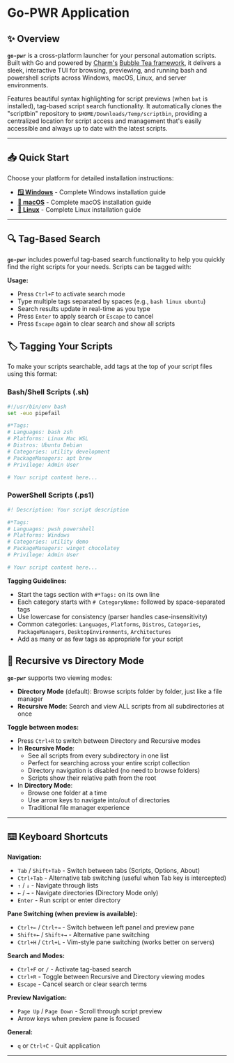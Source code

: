 # Go-PWR Application

## ✨ Overview

**`go-pwr`** is a cross-platform launcher for your personal automation scripts. Built with Go and powered by [Charm's](https://github.com/charmbracelet) [Bubble Tea framework](https://github.com/charmbracelet/bubbletea), it delivers a sleek, interactive TUI for browsing, previewing, and running bash and powershell scripts across Windows, macOS, Linux, and server environments.

Features beautiful syntax highlighting for script previews (when `bat` is installed), tag-based script search functionality. It automatically clones the "scriptbin" repository to `$HOME/Downloads/Temp/scriptbin`, providing a centralized location for script access and management that's easily accessible and always up to date with the latest scripts.

---

## 📥 Quick Start

Choose your platform for detailed installation instructions:

- **[🪟 Windows](Windows-Bootstrap.md)** - Complete Windows installation guide
- **[🍎 macOS](MacOS-Bootstrap.md)** - Complete macOS installation guide
- **[🐧 Linux](Linux-Bootstrap.md)** - Complete Linux installation guide

---

## 🔍 Tag-Based Search

**`go-pwr`** includes powerful tag-based search functionality to help you quickly find the right scripts for your needs. Scripts can be tagged with:

**Usage:**

- Press `Ctrl+F` to activate search mode
- Type multiple tags separated by spaces (e.g., `bash linux ubuntu`)
- Search results update in real-time as you type
- Press `Enter` to apply search or `Escape` to cancel
- Press `Escape` again to clear search and show all scripts

## 🏷️ Tagging Your Scripts

To make your scripts searchable, add tags at the top of your script files using this format:

### Bash/Shell Scripts (.sh)

```bash
#!/usr/bin/env bash
set -euo pipefail

#*Tags:
# Languages: bash zsh
# Platforms: Linux Mac WSL
# Distros: Ubuntu Debian
# Categories: utility development
# PackageManagers: apt brew
# Privilege: Admin User

# Your script content here...
```

### PowerShell Scripts (.ps1)

```powershell
#! Description: Your script description

#*Tags:
# Languages: pwsh powershell
# Platforms: Windows
# Categories: utility demo
# PackageManagers: winget chocolatey
# Privilege: Admin User

# Your script content here...
```

**Tagging Guidelines:**

- Start the tags section with `#*Tags:` on its own line
- Each category starts with `# CategoryName:` followed by space-separated tags
- Use lowercase for consistency (parser handles case-insensitivity)
- Common categories: `Languages`, `Platforms`, `Distros`, `Categories`, `PackageManagers`, `DesktopEnvironments`, `Architectures`
- Add as many or as few tags as appropriate for your script

## 🔄 Recursive vs Directory Mode

**`go-pwr`** supports two viewing modes:

- **Directory Mode** (default): Browse scripts folder by folder, just like a file manager
- **Recursive Mode**: Search and view ALL scripts from all subdirectories at once

**Toggle between modes:**

- Press `Ctrl+R` to switch between Directory and Recursive modes
- In **Recursive Mode**:
  - See all scripts from every subdirectory in one list
  - Perfect for searching across your entire script collection
  - Directory navigation is disabled (no need to browse folders)
  - Scripts show their relative path from the root
- In **Directory Mode**:
  - Browse one folder at a time
  - Use arrow keys to navigate into/out of directories
  - Traditional file manager experience

---

## ⌨️ Keyboard Shortcuts

**Navigation:**

- `Tab` / `Shift+Tab` - Switch between tabs (Scripts, Options, About)
- `Ctrl+Tab` - Alternative tab switching (useful when Tab key is intercepted)
- `↑` / `↓` - Navigate through lists
- `←` / `→` - Navigate directories (Directory Mode only)
- `Enter` - Run script or enter directory

**Pane Switching (when preview is available):**

- `Ctrl+←` / `Ctrl+→` - Switch between left panel and preview pane
- `Shift+←` / `Shift+→` - Alternative pane switching
- `Ctrl+H` / `Ctrl+L` - Vim-style pane switching (works better on servers)

**Search and Modes:**

- `Ctrl+F` or `/` - Activate tag-based search
- `Ctrl+R` - Toggle between Recursive and Directory viewing modes
- `Escape` - Cancel search or clear search terms

**Preview Navigation:**

- `Page Up` / `Page Down` - Scroll through script preview
- Arrow keys when preview pane is focused

**General:**

- `q` or `Ctrl+C` - Quit application

---
